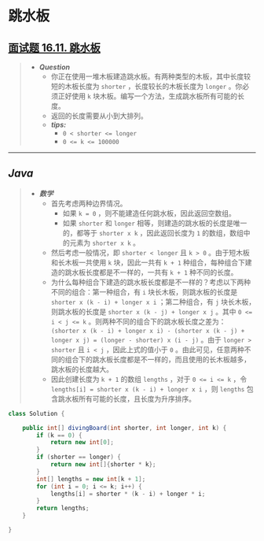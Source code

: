 # 跳水板

## [面试题 16.11. 跳水板](https://leetcode.cn/problems/diving-board-lcci/)

> - ***Question***
>   - 你正在使用一堆木板建造跳水板。有两种类型的木板，其中长度较短的木板长度为 `shorter` ，长度较长的木板长度为 `longer` 。你必须正好使用 `k` 块木板。编写一个方法，生成跳水板所有可能的长度。
>   - 返回的长度需要从小到大排列。
>   - ***tips:***
>     - `0 < shorter <= longer`
>     - `0 <= k <= 100000`

---

## *Java*

> - ***数学***
>   - 首先考虑两种边界情况。
>     - 如果 `k = 0` ，则不能建造任何跳水板，因此返回空数组。
>     - 如果 `shorter` 和 `longer` 相等，则建造的跳水板的长度是唯一的，都等于 `shorter x k` ，因此返回长度为 `1` 的数组，数组中的元素为 `shorter x k` 。
>   - 然后考虑一般情况，即 `shorter < longer` 且 `k > 0` 。由于短木板和长木板一共使用 `k` 块，因此一共有 `k + 1` 种组合，每种组合下建造的跳水板长度都是不一样的，一共有 `k + 1` 种不同的长度。
>   - 为什么每种组合下建造的跳水板长度都是不一样的？考虑以下两种不同的组合：第一种组合，有 `i` 块长木板，则跳水板的长度是 `shorter x (k - i) + longer x i` ；第二种组合，有 `j` 块长木板，则跳水板的长度是 `shorter x (k - j) + longer x j` 。其中 `0 <= i < j <= k` 。则两种不同的组合下的跳水板长度之差为： `(shorter x (k - i) + longer x i) - (shorter x (k - j) + longer x j) = (longer - shorter) x (i - j)` 。由于 `longer > shorter` 且 `i < j` ，因此上式的值小于 `0` 。由此可见，任意两种不同的组合下的跳水板长度都是不一样的，而且使用的长木板越多，跳水板的长度越大。
>   - 因此创建长度为 `k + 1` 的数组 `lengths` ，对于 `0 <= i <= k` ，令 `lengths[i] = shorter x (k - i) + longer x i` ，则 `lengths` 包含跳水板所有可能的长度，且长度为升序排序。

```java
class Solution {

    public int[] divingBoard(int shorter, int longer, int k) {
        if (k == 0) {
            return new int[0];
        }
        if (shorter == longer) {
            return new int[]{shorter * k};
        }
        int[] lengths = new int[k + 1];
        for (int i = 0; i <= k; i++) {
            lengths[i] = shorter * (k - i) + longer * i;
        }
        return lengths;
    }

}
```
